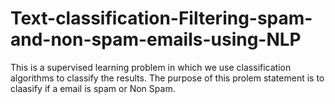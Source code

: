 # Text-classification-Filtering-spam-and-non-spam-emails-using-NLP
This is a supervised learning problem in which we use classification algorithms to classify the results. The purpose of this prolem statement is to claasify if a email is spam or Non Spam.
